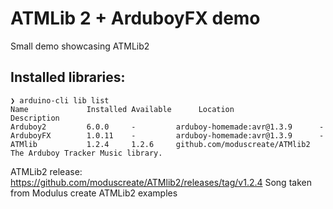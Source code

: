 # ATMLib 2 + ArduboyFX demo

Small demo showcasing ATMLib2 

## Installed libraries:
```
❯ arduino-cli lib list
Name             Installed Available      Location                   Description                                           
Arduboy2         6.0.0     -         arduboy-homemade:avr@1.3.9      -                                         
ArduboyFX        1.0.11    -         arduboy-homemade:avr@1.3.9      -    
ATMlib           1.2.4     1.2.6     github.com/moduscreate/ATMlib2  The Arduboy Tracker Music library.
```

ATMLib2 release: https://github.com/moduscreate/ATMlib2/releases/tag/v1.2.4
Song taken from Modulus create ATMLib2 examples